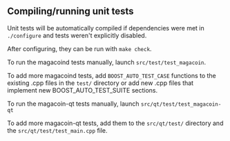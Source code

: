 Compiling/running unit tests
------------------------------------

Unit tests will be automatically compiled if dependencies were met in `./configure`
and tests weren't explicitly disabled.

After configuring, they can be run with `make check`.

To run the magacoind tests manually, launch `src/test/test_magacoin`.

To add more magacoind tests, add `BOOST_AUTO_TEST_CASE` functions to the existing
.cpp files in the `test/` directory or add new .cpp files that
implement new BOOST_AUTO_TEST_SUITE sections.

To run the magacoin-qt tests manually, launch `src/qt/test/test_magacoin-qt`

To add more magacoin-qt tests, add them to the `src/qt/test/` directory and
the `src/qt/test/test_main.cpp` file.
